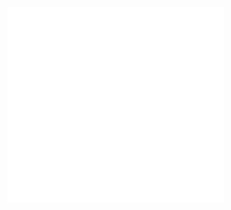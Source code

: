 [<img align="left" width="390" alt="🦑" src="https://raw.githubusercontent.com/TheMajorMayhem/TheMajorMayhem/fb36f18ca7f1c7d52f565e1960a6929366a30a77/github-metrics.svg">](#)
[<img align="left" width="390" alt="🦑" src="https://raw.githubusercontent.com/TheMajorMayhem/TheMajorMayhem/fa81307c6f5bf57f75b0d6d2eb9a66301fa2fec3/metrics.plugin.languages.details.svg">](#)
